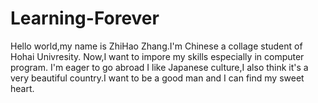 # Learning-Forever
Hello world,my name is ZhiHao Zhang.I'm Chinese a collage student of Hohai Univresity. Now,I want to impore my skills especially in computer program. I'm eager to go abroad I like Japanese culture,I also think it's a very beautiful country.I want to be a good man and I can find my sweet heart.
